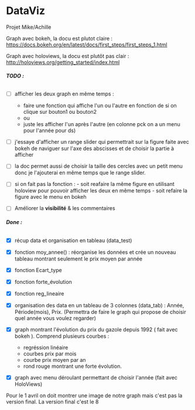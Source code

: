 
# DataViz
Projet Mike/Achille


Graph avec bokeh, la docu est plutot claire : https://docs.bokeh.org/en/latest/docs/first_steps/first_steps_1.html

Graph avec holoviews, la docu est plutôt pas clair : http://holoviews.org/getting_started/index.html


###### **TODO :**

- [ ] afficher les deux graph en même temps : 
  - faire une fonction qui affiche l'un ou l'autre en fonction de si on clique sur bouton1 ou bouton2
  - ou
  - juste les afficher l'un après l'autre (en colonne pck on a un menu pour l'année pour ds)


- [ ] j'essaye d'afficher un range slider qui permettrait sur la figure faite avec bokeh de naviguer sur l'axe des abscisses et de choisir la partie à afficher
- [ ] la doc permet aussi de choisir la taille des cercles avec un petit menu donc je l'ajouterai en même temps que le range slider.
- [ ] si on fait pas la fonction : 
      - soit reafaire la même figure en utilisant holoview pour pouvoir afficher les deux en même temps
      - soit refaire la figure avec le menu en bokeh

- [ ] Améliorer la **visibilité** & les commentaires


###### **Done :**

- [x] récup data et organisation en tableau (data_test)
- [x] fonction moy_annee() : réorganise les données et crée un nouveau tableau montrant seulement le prix moyen par année
- [x] fonction Ecart_type
- [x] fonction forte_évolution
- [x] fonction reg_lineaire
- [x] organisation des data en un tableau de 3 colonnes (data_tab) : Année, Période(mois), Prix. (Permettra de faire le graph qui propose de choisir quel année vous voulez regarder)
- [x] graph montrant l'évolution du prix du gazole depuis 1992 ( fait avec bokeh ). 
  Comprend plusieurs courbes :
  - regréssion linéaire
  - courbes prix par mois
  - courbe prix moyen par an
  - rond rouge montrant une forte évolution.

- [x] graph avec menu déroulant permettant de choisir l'année (fait avec HoloViews)



Pour le 1 avril on doit montrer une image de notre graph mais c'est pas la version final. La version final c'est le 8
